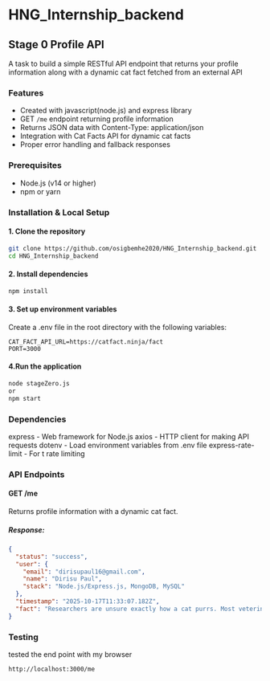 # HNG_Internship_backend

##  Stage 0 Profile API

 A task to build a simple RESTful API endpoint that returns your profile information along with a dynamic cat fact fetched from an external API

 ### Features

- Created with javascript(node.js) and express library
- GET `/me` endpoint returning profile information
- Returns JSON data with Content-Type: application/json
- Integration with Cat Facts API for dynamic cat facts
- Proper error handling and fallback responses

### Prerequisites

- Node.js (v14 or higher)
- npm or yarn

###  Installation & Local Setup

#### 1. Clone the repository
```bash
git clone https://github.com/osigbemhe2020/HNG_Internship_backend.git
cd HNG_Internship_backend
```

#### 2. Install dependencies
```bash
npm install
```
#### 3. Set up environment variables
Create a .env file in the root directory with the following variables:
```.env
CAT_FACT_API_URL=https://catfact.ninja/fact
PORT=3000
```
#### 4.Run the application
```bash
node stageZero.js
or
npm start
```
### Dependencies
express - Web framework for Node.js
axios - HTTP client for making API requests
dotenv - Load environment variables from .env file
express-rate-limit - For t rate limiting

### API Endpoints
#### GET /me
Returns profile information with a dynamic cat fact.
##### Response:
```json
{
  "status": "success",
  "user": {
    "email": "dirisupaul16@gmail.com",
    "name": "Dirisu Paul",
    "stack": "Node.js/Express.js, MongoDB, MySQL"
  },
  "timestamp": "2025-10-17T11:33:07.182Z",
  "fact": "Researchers are unsure exactly how a cat purrs. Most veterinarians believe that a cat purrs by vibrating vocal folds deep in the throat. To do this, a muscle in the larynx opens and closes the air passage about 25 times per second."
}

```
### Testing
tested the end point with my browser
```text
http://localhost:3000/me
```
